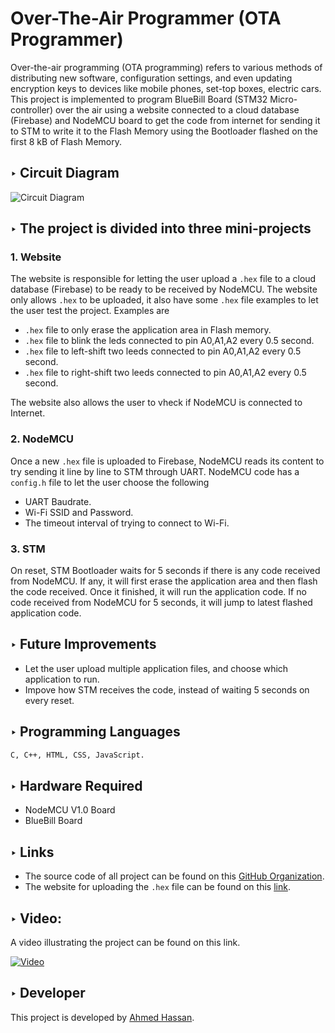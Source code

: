 # Over-The-Air Programmer (OTA Programmer)
Over-the-air programming (OTA programming) refers to various methods of distributing new software, configuration settings, and even updating encryption keys to devices like mobile phones, set-top boxes, electric cars.
This project is implemented to program BlueBill Board (STM32 Micro-controller) over the air using a website connected to a cloud database (Firebase) and NodeMCU board to get the code from internet for sending it to STM to write it to the Flash Memory using the Bootloader flashed on the first 8 kB of Flash Memory.
## ‣ Circuit Diagram
![Circuit Diagram](https://ota-programmer.github.io/diagram.jpg)


## ‣ The project is divided into three mini-projects

### 1. Website
The website is responsible for letting the user upload a ```.hex``` file to a cloud database (Firebase) to be ready to be received by NodeMCU.
The website only allows ```.hex``` to be uploaded, it also have some ```.hex``` file examples to let the user test the project.
Examples are
- ```.hex``` file to only erase the application area in Flash memory.
- ```.hex``` file to blink the leds connected to pin A0,A1,A2 every 0.5 second.
- ```.hex``` file to left-shift two leeds connected to pin A0,A1,A2 every 0.5 second.
- ```.hex``` file to right-shift two leeds connected to pin A0,A1,A2 every 0.5 second.

The website also allows the user to vheck if NodeMCU is connected to Internet.
### 2. NodeMCU
Once a new ```.hex``` file is uploaded to Firebase, NodeMCU reads its content to try sending it line by line to STM through UART.
NodeMCU code has a ```config.h``` file to let the user choose the following
- UART Baudrate.
- Wi-Fi SSID and Password.
- The timeout interval of trying to connect to Wi-Fi.

### 3. STM
On reset, STM Bootloader waits for 5 seconds if there is any code received from NodeMCU. If any, it will first erase the application area and then flash the code received. Once it finished, it will run the application code.
If no code received from NodeMCU for 5 seconds, it will jump to latest flashed application code.

## ‣ Future Improvements
- Let the user upload multiple application files, and choose which application to run.
- Impove how STM receives the code, instead of waiting 5 seconds on every reset.


## ‣ Programming Languages
``` sh
C, C++, HTML, CSS, JavaScript.
```
## ‣ Hardware Required
- NodeMCU V1.0 Board
- BlueBill Board


## ‣ Links
- The source code of all project can be found on this [GitHub Organization](https://github.com/ota-programmer).
- The website for uploading the ```.hex``` file can be found on this [link](https://ota-programmer.github.io).

## ‣ Video:
A video illustrating the project can be found on this link.

[![Video](https://img.youtube.com/vi/N_zM7etQvOw/maxresdefault.jpg)](https://www.youtube.com/watch?v=N_zM7etQvOw)

## ‣ Developer
This project is developed by [Ahmed Hassan](https://ahmed-hassann.github.io/).
